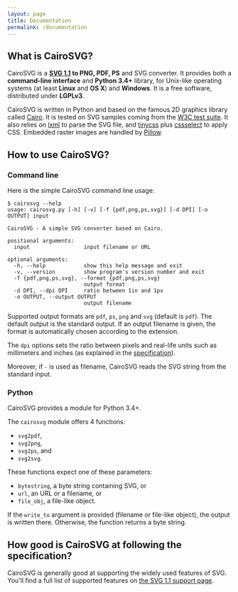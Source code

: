 ```yaml
---
layout: page
title: Documentation
permalink: /documentation
---
```


## What is CairoSVG?

CairoSVG is a **[SVG 1.1](http://www.w3.org/TR/SVG/) to PNG, PDF, PS** and
SVG converter. It provides both a **command-line interface** and **Python
3.4+** library, for Unix-like operating systems (at least **Linux** and
**OS X**) and **Windows**. It is a free software, distributed under **LGPLv3**.

CairoSVG is written in Python and based on the famous 2D graphics library
called [Cairo](http://cairographics.org/). It is tested on SVG samples coming
from the
[W3C test suite](http://www.w3.org/Graphics/SVG/WG/wiki/Test_Suite_Overview). It
also relies on [lxml](http://lxml.de/) to parse the SVG file, and
[tinycss](http://packages.python.org/tinycss/) plus
[cssselect](http://packages.python.org/cssselect/) to apply CSS. Embedded
raster images are handled by [Pillow](http://python-imaging.github.io/).


## How to use CairoSVG?

### Command line

Here is the simple CairoSVG command line usage:

    $ cairosvg --help
    usage: cairosvg.py [-h] [-v] [-f {pdf,png,ps,svg}] [-d DPI] [-o OUTPUT] input

    CairoSVG - A simple SVG converter based on Cairo.

    positional arguments:
      input                 input filename or URL

    optional arguments:
      -h, --help            show this help message and exit
      -v, --version         show program's version number and exit
      -f {pdf,png,ps,svg}, --format {pdf,png,ps,svg}
                            output format
      -d DPI, --dpi DPI     ratio between 1in and 1px
      -o OUTPUT, --output OUTPUT
                            output filename

Supported output formats are `pdf`, `ps`, `png` and `svg` (default is
`pdf`). The default output is the standard output. If an output filename is
given, the format is automatically chosen according to the extension.

The `dpi` options sets the ratio between pixels and real-life units such as
millimeters and inches (as explained in the
[specification](http://www.w3.org/TR/SVG11/coords.html)).

Moreover, if ``-`` is used as filename, CairoSVG reads the SVG string from the
standard input.

### Python

CairoSVG provides a module for Python 3.4+.

The `cairosvg` module offers 4 functions:

- `svg2pdf`,
- `svg2png`,
- `svg2ps`, and
- `svg2svg`.

These functions expect one of these parameters:

- `bytestring`, a byte string containing SVG, or
- `url`, an URL or a filename, or
- `file_obj`, a file-like object.

If the `write_to` argument is provided (filename or file-like object), the
output is written there. Otherwise, the function returns a byte string.


## How good is CairoSVG at following the specification?

CairoSVG is generally good at supporting the widely used features of
SVG. You'll find a full list of supported features on
[the SVG 1.1 support page](/svg_support).
